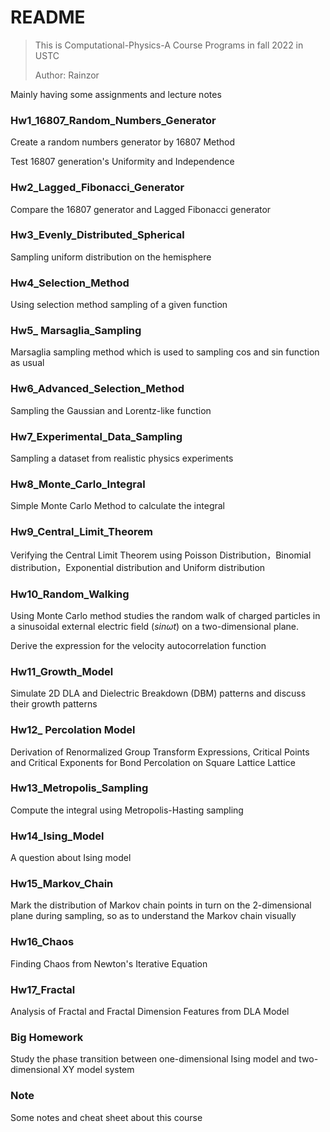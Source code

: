 # README

> This is Computational-Physics-A Course Programs in fall 2022 in USTC 
>
> Author: Rainzor

Mainly having some assignments and lecture notes

### Hw1_16807_Random_Numbers_Generator

Create a random numbers generator by 16807 Method

Test 16807 generation's Uniformity and Independence

### Hw2_Lagged_Fibonacci_Generator

Compare the 16807 generator  and Lagged Fibonacci generator

### Hw3_Evenly_Distributed_Spherical

Sampling  uniform distribution on the hemisphere

### Hw4_Selection_Method

Using selection method sampling of a given function

### Hw5_ Marsaglia_Sampling

Marsaglia sampling method which is used to sampling cos and sin function as usual

### Hw6_Advanced_Selection_Method

Sampling the Gaussian and Lorentz-like function

### Hw7_Experimental_Data_Sampling

Sampling a dataset from realistic physics experiments

### Hw8_Monte_Carlo_Integral

Simple Monte Carlo Method to calculate the integral 

### Hw9_Central_Limit_Theorem

Verifying the Central Limit Theorem using Poisson Distribution，Binomial distribution，Exponential distribution and Uniform distribution

### Hw10_Random_Walking

Using Monte Carlo method studies the random walk of charged particles in a sinusoidal external electric field $( sin\omega t )$ on a two-dimensional plane. 

Derive the expression for the velocity autocorrelation function

### Hw11_Growth_Model

Simulate 2D DLA and Dielectric Breakdown (DBM) patterns and discuss their growth patterns

### Hw12_ Percolation Model

Derivation of Renormalized Group Transform Expressions, Critical Points and Critical Exponents for Bond Percolation on Square Lattice Lattice

### Hw13_Metropolis_Sampling

Compute the integral using Metropolis-Hasting sampling

### Hw14_Ising_Model

A question about Ising model

### Hw15_Markov_Chain

Mark the distribution of Markov chain points in turn on the 2-dimensional plane during sampling, so as to understand the Markov chain visually

### Hw16_Chaos

Finding Chaos from Newton's Iterative Equation

### Hw17_Fractal

Analysis of Fractal and Fractal Dimension Features from DLA Model

### Big Homework

Study the phase transition between one-dimensional Ising model and two-dimensional XY model system

### Note

Some notes and cheat sheet about this course
